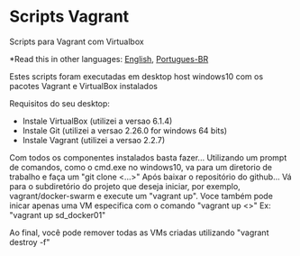 # Scripts Vagrant

Scripts para Vagrant com Virtualbox

*Read this in other languages: [English](README.md), [Portugues-BR](README.pt-br.md)

Estes scripts foram executadas em desktop host windows10 com os pacotes Vagrant e VirtualBox instalados

Requisitos do seu desktop:
- Instale VirtualBox (utilizei a versao 6.1.4)
- Instale Git  (utilizei a versao 2.26.0 for windows 64 bits)
- Instale Vagrant (utilizei a versao 2.2.7)

Com todos os componentes instalados basta fazer...
Utilizando um prompt de comandos, como o cmd.exe no windows10, va para um diretorio de trabalho e faça um "git clone <...>"
Após baixar o repositório do github...
Vá para o subdiretório do projeto que deseja iniciar, por exemplo, vagrant/docker-swarm e execute um "vagrant up".
Voce também pode inicar apenas uma VM especifica com o comando "vagrant up <<vm name>>" Ex: "vagrant up sd_docker01"

Ao final, você pode remover todas as VMs criadas utilizando "vagrant destroy -f"
